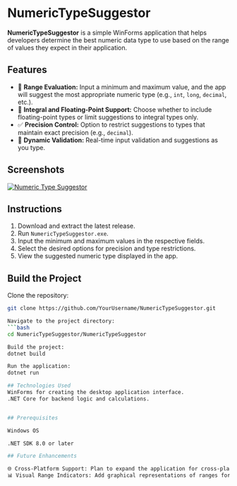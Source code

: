 # NumericTypeSuggestor

**NumericTypeSuggestor** is a simple WinForms application that helps developers determine the best numeric data type to use based on the range of values they expect in their application.

## Features

- 🔢 **Range Evaluation:** Input a minimum and maximum value, and the app will suggest the most appropriate numeric type (e.g., `int`, `long`, `decimal`, etc.).
- 🧮 **Integral and Floating-Point Support:** Choose whether to include floating-point types or limit suggestions to integral types only.
- ✅ **Precision Control:** Option to restrict suggestions to types that maintain exact precision (e.g., `decimal`).
- 🎨 **Dynamic Validation:** Real-time input validation and suggestions as you type.

## Screenshots

[![Numeric Type Suggestor](https://github.com/YourUsername/NumericTypeSuggestor/blob/master/Screenshots/NumericTypeSuggestor.png?raw=true)](https://github.com/YourUsername/NumericTypeSuggestor/blob/master/Screenshots/NumericTypeSuggestor.png?raw=true)

## Instructions

1. Download and extract the latest release.
2. Run `NumericTypeSuggestor.exe`.
3. Input the minimum and maximum values in the respective fields.
4. Select the desired options for precision and type restrictions.
5. View the suggested numeric type displayed in the app.

## Build the Project

Clone the repository:
```bash
git clone https://github.com/YourUsername/NumericTypeSuggestor.git

Navigate to the project directory:
```bash
cd NumericTypeSuggestor/NumericTypeSuggestor

Build the project:
dotnet build

Run the application:
dotnet run

## Technologies Used
WinForms for creating the desktop application interface.
.NET Core for backend logic and calculations.


## Prerequisites

Windows OS

.NET SDK 8.0 or later

## Future Enhancements

🌐 Cross-Platform Support: Plan to expand the application for cross-platform use with .NET MAUI.
📊 Visual Range Indicators: Add graphical representations of ranges for better visual feedback.

